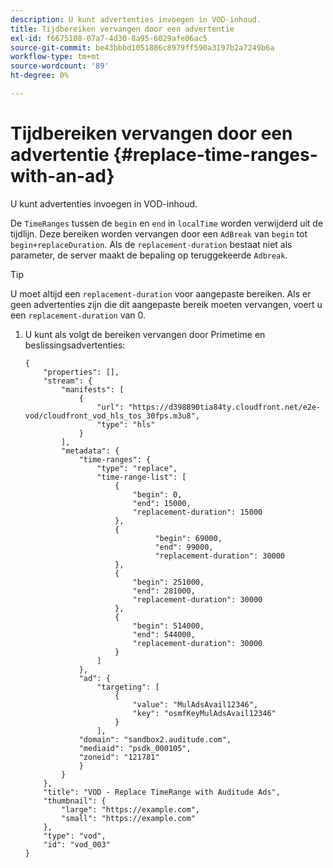 ```yaml
---
description: U kunt advertenties invoegen in VOD-inhoud.
title: Tijdbereiken vervangen door een advertentie
exl-id: f6675108-07a7-4d30-8a95-6029afe06ac5
source-git-commit: be43bbbd1051886c8979ff590a3197b2a7249b6a
workflow-type: tm+mt
source-wordcount: '89'
ht-degree: 0%

---
```


# Tijdbereiken vervangen door een advertentie {#replace-time-ranges-with-an-ad}

U kunt advertenties invoegen in VOD-inhoud.

De `TimeRanges` tussen de `begin` en `end` in `localTime` worden verwijderd uit de tijdlijn. Deze bereiken worden vervangen door een `AdBreak` van `begin` tot `begin+replaceDuration`. Als de `replacement-duration` bestaat niet als parameter, de server maakt de bepaling op teruggekeerde `Adbreak`.

>[!TIP]
>
>U moet altijd een `replacement-duration` voor aangepaste bereiken. Als er geen advertenties zijn die dit aangepaste bereik moeten vervangen, voert u een `replacement-duration` van 0.

1. U kunt als volgt de bereiken vervangen door Primetime en beslissingsadvertenties:

   ```
   {   
       "properties": [],
       "stream": {
           "manifests": [
               {
                   "url": "https://d398890tia84ty.cloudfront.net/e2e-vod/cloudfront_vod_hls_tos_30fps.m3u8",
                   "type": "hls"
               }
           ],
           "metadata": {
               "time-ranges": {
                   "type": "replace",
                   "time-range-list": [
                       {
                           "begin": 0,
                           "end": 15000,
                           "replacement-duration": 15000
                       },
                       {
                                "begin": 69000,
                                "end": 99000,
                                "replacement-duration": 30000
                       },
                       {
                           "begin": 251000,
                           "end": 281000,
                           "replacement-duration": 30000
                       },
                       {
                           "begin": 514000,
                           "end": 544000,
                           "replacement-duration": 30000
                       }
                   ]
               },
               "ad": {
                   "targeting": [
                       {
                           "value": "MulAdsAvail12346",
                           "key": "osmfKeyMulAdsAvail12346"
                       }
                   ],
               "domain": "sandbox2.auditude.com",
               "mediaid": "psdk_000105",
               "zoneid": "121781"
               }     
           }
       },   
       "title": "VOD - Replace TimeRange with Auditude Ads",
       "thumbnail": {
           "large": "https://example.com",
           "small": "https://example.com"
       },
       "type": "vod",
       "id": "vod_003"
   }
   ```

